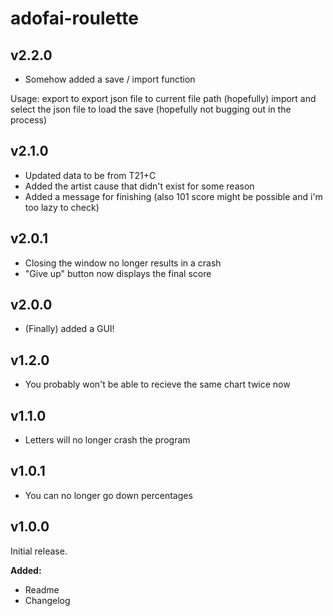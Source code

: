 # adofai-roulette

## v2.2.0

- Somehow added a save / import function

Usage:
export to export json file to current file path (hopefully)
import and select the json file to load the save (hopefully not bugging out in the process)

## v2.1.0

- Updated data to be from T21+C
- Added the artist cause that didn't exist for some reason
- Added a message for finishing (also 101 score might be possible and i'm too lazy to check)

## v2.0.1

- Closing the window no longer results in a crash
- "Give up" button now displays the final score

## v2.0.0

- (Finally) added a GUI!

## v1.2.0

- You probably won't be able to recieve the same chart twice now

## v1.1.0

- Letters will no longer crash the program

## v1.0.1

- You can no longer go down percentages

## v1.0.0

Initial release.

**Added:**
- Readme
- Changelog
